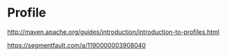 # Profile
http://maven.apache.org/guides/introduction/introduction-to-profiles.html

https://segmentfault.com/a/1190000003908040